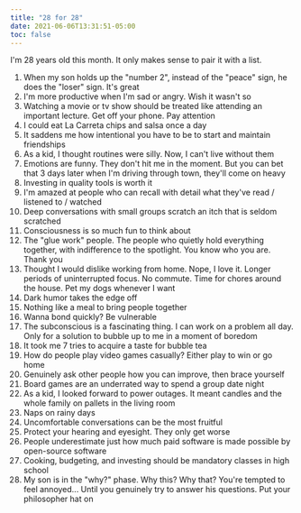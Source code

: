 ```yaml
---
title: "28 for 28"
date: 2021-06-06T13:31:51-05:00
toc: false
---
```


I'm 28 years old this month. It only makes sense to pair it with a list.

<!--more-->

1. When my son holds up the "number 2", instead of the "peace" sign, he does the "loser" sign. It's great
1. I'm more productive when I'm sad or angry. Wish it wasn't so
1. Watching a movie or tv show should be treated like attending an important lecture. Get off your phone. Pay attention
1. I could eat La Carreta chips and salsa once a day
1. It saddens me how intentional you have to be to start and maintain friendships
1. As a kid, I thought routines were silly. Now, I can't live without them
1. Emotions are funny. They don't hit me in the moment. But you can bet that 3 days later when I'm driving through town, they'll come on heavy
1. Investing in quality tools is worth it
1. I'm amazed at people who can recall with detail what they've read / listened to / watched
1. Deep conversations with small groups scratch an itch that is seldom scratched
1. Consciousness is so much fun to think about
1. The "glue work" people. The people who quietly hold everything together, with indifference to the spotlight. You know who you are. Thank you
1. Thought I would dislike working from home. Nope, I love it. Longer periods of uninterrupted focus. No commute. Time for chores around the house. Pet my dogs whenever I want
1. Dark humor takes the edge off
1. Nothing like a meal to bring people together 
1. Wanna bond quickly? Be vulnerable 
1. The subconscious is a fascinating thing. I can work on a problem all day. Only for a solution to bubble up to me in a moment of boredom
1. It took me 7 tries to acquire a taste for bubble tea 
1. How do people play video games casually? Either play to win or go home
1. Genuinely ask other people how you can improve, then brace yourself 
1. Board games are an underrated way to spend a group date night 
1. As a kid, I looked forward to power outages. It meant candles and the whole family on pallets in the living room 
1. Naps on rainy days 
1. Uncomfortable conversations can be the most fruitful
1. Protect your hearing and eyesight. They only get worse
1. People underestimate just how much paid software is made possible by open-source software
1. Cooking, budgeting, and investing should be mandatory classes in high school
1. My son is in the "why?" phase. Why this? Why that? You're tempted to feel annoyed... Until you genuinely try to answer his questions. Put your philosopher hat on
